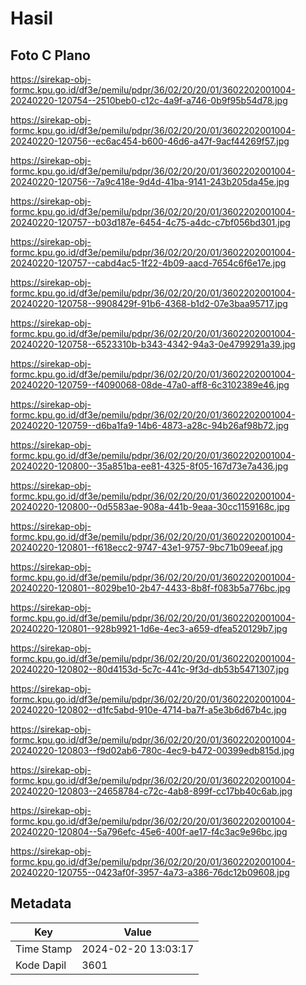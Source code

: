 # Hasil

## Foto C Plano

https://sirekap-obj-formc.kpu.go.id/df3e/pemilu/pdpr/36/02/20/20/01/3602202001004-20240220-120754--2510beb0-c12c-4a9f-a746-0b9f95b54d78.jpg

https://sirekap-obj-formc.kpu.go.id/df3e/pemilu/pdpr/36/02/20/20/01/3602202001004-20240220-120756--ec6ac454-b600-46d6-a47f-9acf44269f57.jpg

https://sirekap-obj-formc.kpu.go.id/df3e/pemilu/pdpr/36/02/20/20/01/3602202001004-20240220-120756--7a9c418e-9d4d-41ba-9141-243b205da45e.jpg

https://sirekap-obj-formc.kpu.go.id/df3e/pemilu/pdpr/36/02/20/20/01/3602202001004-20240220-120757--b03d187e-6454-4c75-a4dc-c7bf056bd301.jpg

https://sirekap-obj-formc.kpu.go.id/df3e/pemilu/pdpr/36/02/20/20/01/3602202001004-20240220-120757--cabd4ac5-1f22-4b09-aacd-7654c6f6e17e.jpg

https://sirekap-obj-formc.kpu.go.id/df3e/pemilu/pdpr/36/02/20/20/01/3602202001004-20240220-120758--9908429f-91b6-4368-b1d2-07e3baa95717.jpg

https://sirekap-obj-formc.kpu.go.id/df3e/pemilu/pdpr/36/02/20/20/01/3602202001004-20240220-120758--6523310b-b343-4342-94a3-0e4799291a39.jpg

https://sirekap-obj-formc.kpu.go.id/df3e/pemilu/pdpr/36/02/20/20/01/3602202001004-20240220-120759--f4090068-08de-47a0-aff8-6c3102389e46.jpg

https://sirekap-obj-formc.kpu.go.id/df3e/pemilu/pdpr/36/02/20/20/01/3602202001004-20240220-120759--d6ba1fa9-14b6-4873-a28c-94b26af98b72.jpg

https://sirekap-obj-formc.kpu.go.id/df3e/pemilu/pdpr/36/02/20/20/01/3602202001004-20240220-120800--35a851ba-ee81-4325-8f05-167d73e7a436.jpg

https://sirekap-obj-formc.kpu.go.id/df3e/pemilu/pdpr/36/02/20/20/01/3602202001004-20240220-120800--0d5583ae-908a-441b-9eaa-30cc1159168c.jpg

https://sirekap-obj-formc.kpu.go.id/df3e/pemilu/pdpr/36/02/20/20/01/3602202001004-20240220-120801--f618ecc2-9747-43e1-9757-9bc71b09eeaf.jpg

https://sirekap-obj-formc.kpu.go.id/df3e/pemilu/pdpr/36/02/20/20/01/3602202001004-20240220-120801--8029be10-2b47-4433-8b8f-f083b5a776bc.jpg

https://sirekap-obj-formc.kpu.go.id/df3e/pemilu/pdpr/36/02/20/20/01/3602202001004-20240220-120801--928b9921-1d6e-4ec3-a659-dfea520129b7.jpg

https://sirekap-obj-formc.kpu.go.id/df3e/pemilu/pdpr/36/02/20/20/01/3602202001004-20240220-120802--80d4153d-5c7c-441c-9f3d-db53b5471307.jpg

https://sirekap-obj-formc.kpu.go.id/df3e/pemilu/pdpr/36/02/20/20/01/3602202001004-20240220-120802--d1fc5abd-910e-4714-ba7f-a5e3b6d67b4c.jpg

https://sirekap-obj-formc.kpu.go.id/df3e/pemilu/pdpr/36/02/20/20/01/3602202001004-20240220-120803--f9d02ab6-780c-4ec9-b472-00399edb815d.jpg

https://sirekap-obj-formc.kpu.go.id/df3e/pemilu/pdpr/36/02/20/20/01/3602202001004-20240220-120803--24658784-c72c-4ab8-899f-cc17bb40c6ab.jpg

https://sirekap-obj-formc.kpu.go.id/df3e/pemilu/pdpr/36/02/20/20/01/3602202001004-20240220-120804--5a796efc-45e6-400f-ae17-f4c3ac9e96bc.jpg

https://sirekap-obj-formc.kpu.go.id/df3e/pemilu/pdpr/36/02/20/20/01/3602202001004-20240220-120755--0423af0f-3957-4a73-a386-76dc12b09608.jpg


## Metadata

| Key        | Value               |
| ---------- | ------------------- |
| Time Stamp | 2024-02-20 13:03:17 |
| Kode Dapil | 3601                |



